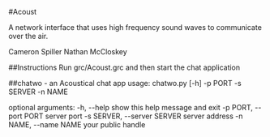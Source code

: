#Acoust

A network interface that uses high frequency sound waves to communicate over
the air.

Cameron Spiller
Nathan McCloskey

##Instructions
Run grc/Acoust.grc and then start the chat application

##chatwo - an Acoustical chat app
usage: chatwo.py [-h] -p PORT -s SERVER -n NAME

optional arguments:
  -h, --help            show this help message and exit
  -p PORT, --port PORT  server port
  -s SERVER, --server SERVER
                        server address
  -n NAME, --name NAME  your public handle
